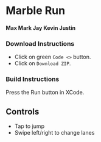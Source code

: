 #  Marble Run
#### Max Mark Jay Kevin Justin

### Download Instructions
- Click on green `Code <>` button.
- Click on `Download ZIP`.

### Build Instructions
Press the Run button in XCode.

## Controls
- Tap to jump
- Swipe left/right to change lanes
